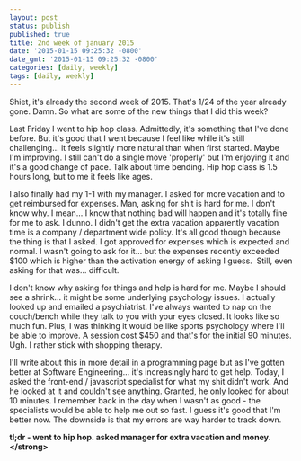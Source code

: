 ```yaml
---
layout: post
status: publish
published: true
title: 2nd week of january 2015
date: '2015-01-15 09:25:32 -0800'
date_gmt: '2015-01-15 09:25:32 -0800'
categories: [daily, weekly]
tags: [daily, weekly]
---
```

<p>Shiet, it's already the second week of 2015. That's 1&#47;24 of the year already gone. Damn. So what are some of the new things that I did this week?</p>
<p>Last Friday I went to hip hop class. Admittedly, it's something that I've done before. But it's good that I went because I feel like while it's still challenging... it feels slightly more natural than when first started. Maybe I'm improving. I still can't do a single move 'properly' but I'm enjoying it and it's a good change of pace. Talk about time bending. Hip hop class is 1.5 hours long, but to me it feels like ages.</p>
<p>I also finally had my 1-1 with my manager. I asked for more vacation and to get reimbursed for expenses. Man, asking for shit is hard for me. I don't know why. I mean... I know that nothing bad will happen and it's totally fine for me to ask. I dunno. I didn't get the extra vacation apparently vacation time is a company &#47; department wide policy. It's all good though because the thing is that I asked. I got approved for expenses which is expected and normal. I wasn't going to ask for it... but the expenses recently exceeded $100 which is higher than the activation energy of asking I guess.&nbsp; Still, even asking for that was... difficult.</p>
<p>I don't know why asking for things and help is hard for me. Maybe I should see a shrink... it might be some underlying psychology issues. I actually looked up and emailed a psychiatrist. I've always wanted to nap on the couch&#47;bench while they talk to you with your eyes closed. It looks like so much fun. Plus, I was thinking it would be like sports psychology where I'll be able to improve. A session cost $450 and that's for the initial 90 minutes. Ugh. I rather stick with shopping therapy.</p>
<p>I'll write about this in more detail in a programming page but as I've gotten better at Software Engineering... it's increasingly hard to get help. Today, I asked the front-end &#47; javascript specialist for what my shit didn't work. And he looked at it and couldn't see anything. Granted, he only looked for about 10 minutes. I remember back in the day when I wasn't as good - the specialists would be able to help me out so fast. I guess it's good that I'm better now. The downside is that my errors are way harder to track down.</p>
<p><strong>tl;dr - went to hip hop. asked manager for extra vacation and money.<&#47;strong></p>

